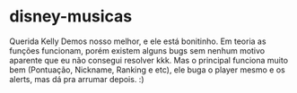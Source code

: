 # disney-musicas

Querida Kelly
Demos nosso melhor, e ele está bonitinho. Em teoria as funções funcionam, porém existem alguns bugs sem nenhum motivo aparente que eu não consegui resolver kkk.
Mas o principal funciona muito bem (Pontuação, Nickname, Ranking e etc), ele buga o player mesmo e os alerts, mas dá pra arrumar depois. 
:)
